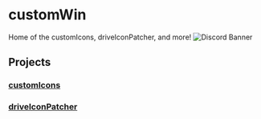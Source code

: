 # customWin
Home of the customIcons, driveIconPatcher, and more!
![Discord Banner](https://discordapp.com/api/guilds/1086162268816945272/widget.png?style=banner3)

## Projects
### [customIcons](https://github.com/customWin/customIcons)
### [driveIconPatcher](https://github.com/customWin/driveIconPatcher)
